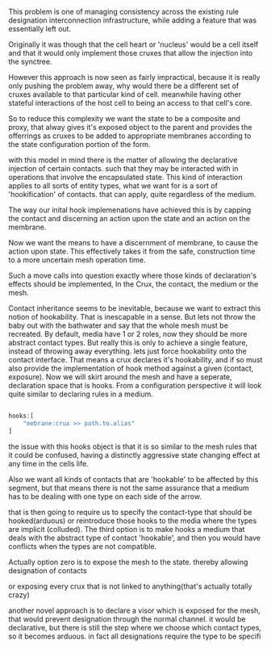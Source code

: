 
This problem is one of managing consistency across the existing rule designation interconnection infrastructure, while adding a feature that was essentially left out.

Originally it was though that the cell heart or 'nucleus' would be a cell itself and that it would only implement those cruxes that allow the injection into the synctree.

However this approach is now seen as fairly impractical, because it is really only pushing the problem away, why would there be a different set of cruxes available to that particular kind of cell. meanwhile having other stateful interactions of the host cell to being an access to that cell's core.

So to reduce this complexity we want the state to be a composite and proxy, that alway gives it's exposed object to the parent and provides the offerrings as cruxes to be added to appropriate membranes according to the state configuration portion of the form.


with this model in mind there is the matter of allowing the declarative injection of certain contacts. such that they may be interacted with in operations that involve the encapsulated state. This kind of interaction applies to all sorts of entity types, what we want for is a sort of 'hookification' of contacts. that can apply, quite regardless of the medium. 

The way our inital hook implemenations have achieved this is by capping the contact and discerning an action upon the state and an action on the membrane. 

Now we want the means to have a discernment of membrane, to cause the action upon state. This effectively takes it from the safe, construction time to a more uncertain mesh operation time.

Such a move calls into question exactly where those kinds of declaration's effects should be implemented, In the Crux, the contact, the medium or the mesh. 

Contact inheritance seems to be inevitable, because we want to extract this notion of hookability. That is inescapable in a sense. But lets not throw the baby out with the bathwater and say that the whole mesh must be recreated. By default, media have 1 or 2 roles, now they should be more abstract contact types. But really this is only to achieve a single feature, instead of throwing away everything. lets just force hookability onto the contact interface. That means a crux declares it's hookability, and if so must also provide the implementation of hook method against a given (contact, exposure). Now we will skirt around the mesh and have a seperate, declaration space that is hooks. From a configuration perspective it will look quite similar to declaring rules in a medium.

```js

hooks:[
    "mebrane:crux >> path.to.alias"
]

```

the issue with this hooks object is that it is so similar to the mesh rules that it could be confused, having a distinctly aggressive state changing effect at any time in the cells life.

Also we want all kinds of contacts that are 'hookable' to be affected by this segment, but that means there is not the same assurance that a medium has to be dealing with one type on each side of the arrow. 

that is then going to require us to specify the contact-type that should be hooked(arduous) or reintroduce those hooks to the media where the types are implicit (colluded). The third option is to make hooks a medium that deals with the abstract type of contact 'hookable', and then you would have conflicts when the types are not compatible. 

Actually option zero is to expose the mesh to the state. thereby allowing designation of contacts

or exposing every crux that is not linked to anything(that's actually totally crazy)

another novel approach is to declare a visor which is exposed for the mesh, that would prevent designation through the normal channel. it would be declarative, but there is still the step where we choose which contact types, so it becomes arduous. in fact all designations require the type to be specifi





